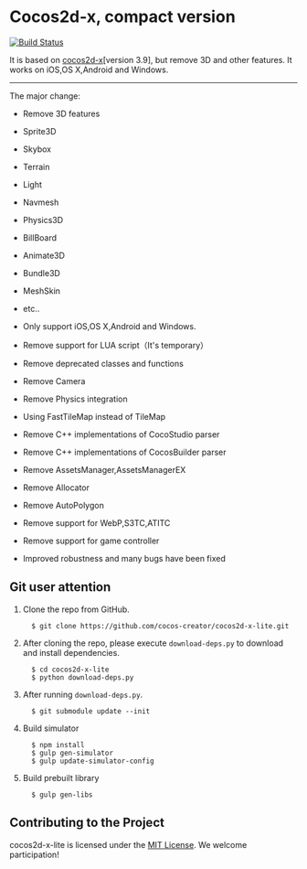 Cocos2d-x, compact version
==========================

<a href="https://travis-ci.org/cocos-creator/cocos2d-x-lite"><img src="https://travis-ci.org/cocos-creator/cocos2d-x-lite.svg?branch=develop " alt="Build Status"></a>

It is based on [cocos2d-x](https://github.com/cocos2d/cocos2d-x)[version 3.9], but remove 3D and other features. It works on iOS,OS X,Android and Windows.

------------------------------------------------

The major change:

- Remove 3D features
 - Sprite3D
 - Skybox
 - Terrain
 - Light
 - Navmesh
 - Physics3D
 - BillBoard
 - Animate3D
 - Bundle3D
 - MeshSkin
 - etc..

- Only support iOS,OS X,Android and Windows.
- Remove support for LUA script（It's temporary）
- Remove deprecated classes and functions
- Remove Camera
- Remove Physics integration
- Using FastTileMap instead of TileMap
- Remove C++ implementations of CocoStudio parser
- Remove C++ implementations of CocosBuilder parser
- Remove AssetsManager,AssetsManagerEX
- Remove Allocator
- Remove AutoPolygon
- Remove support for WebP,S3TC,ATITC
- Remove support for game controller
- Improved robustness and many bugs have been fixed

Git user attention
-----------------------

1. Clone the repo from GitHub.

         $ git clone https://github.com/cocos-creator/cocos2d-x-lite.git

2. After cloning the repo, please execute `download-deps.py` to download and install dependencies.

         $ cd cocos2d-x-lite
         $ python download-deps.py

3. After running `download-deps.py`.

         $ git submodule update --init

4. Build simulator

         $ npm install
         $ gulp gen-simulator
         $ gulp update-simulator-config

5. Build prebuilt library

         $ gulp gen-libs

Contributing to the Project
--------------------------------

cocos2d-x-lite is licensed under the [MIT License](https://opensource.org/licenses/MIT). We welcome participation!
